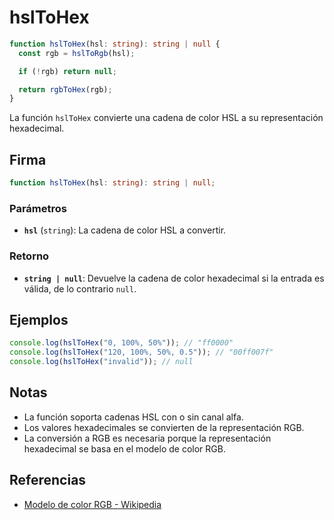 # hslToHex

```typescript
function hslToHex(hsl: string): string | null {
  const rgb = hslToRgb(hsl);

  if (!rgb) return null;

  return rgbToHex(rgb);
}
```

La función `hslToHex` convierte una cadena de color HSL a su representación hexadecimal.

## Firma

```typescript
function hslToHex(hsl: string): string | null;
```

### Parámetros

- **`hsl`** (`string`): La cadena de color HSL a convertir.

### Retorno

- **`string | null`**: Devuelve la cadena de color hexadecimal si la entrada es válida, de lo contrario `null`.

## Ejemplos

```typescript
console.log(hslToHex("0, 100%, 50%")); // "ff0000"
console.log(hslToHex("120, 100%, 50%, 0.5")); // "00ff007f"
console.log(hslToHex("invalid")); // null
```

## Notas

- La función soporta cadenas HSL con o sin canal alfa.
- Los valores hexadecimales se convierten de la representación RGB.
- La conversión a RGB es necesaria porque la representación hexadecimal se basa en el modelo de color RGB.

## Referencias

- [Modelo de color RGB - Wikipedia](https://es.wikipedia.org/wiki/Modelo_de_color_RGB)
